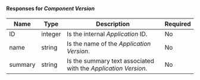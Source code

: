 
#### Responses for _Component Version_

| Name    | Type    | Description                                                    | Required |
|---------|---------|----------------------------------------------------------------|----------|
| ID      | integer | Is the internal _Application_ ID.                              | No       |
| name    | string  | Is the name of the _Application Version_.                      | No       |
| summary | string  | Is the summary text associated with the _Application Version_. | No       |
